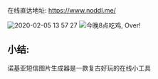 在线直达地址: https://www.noddl.me/


![2020-02-05 13 57 27](https://user-images.githubusercontent.com/15868458/73815066-d00e3700-481f-11ea-80d2-9420ef2cda79.gif)
![今晚8点吃鸡, Over!](https://user-images.githubusercontent.com/15868458/73815072-d3a1be00-481f-11ea-819c-a4a77667b53d.png)

## 小结:




诺基亚短信图片生成器是一款复古好玩的在线小工具